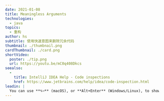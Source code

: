```yaml
---
date: 2021-01-08
title: Meaningless Arguments
technologies:
  - java
topics:
  - 重构
author: hs
subtitle: 使用快速意图来删除冗余代码
thumbnail: ./thumbnail.png
cardThumbnail: ./card.png
shortVideo:
  poster: ./tip.png
  url: https://youtu.be/mC0q408Dkcs
seealso:
  - 
    title: IntelliJ IDEA Help - Code inspections
    href: https://www.jetbrains.com/help/idea/code-inspection.html
leadin: |
  You can use **⌥⏎** (macOS), or **Alt+Enter** (Windows/Linux), to show context actions for meaningless arguments. You can then remove the redundant code.
---
```


